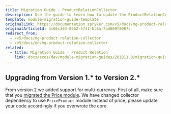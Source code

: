 ```yaml
---
title: Migration Guide - ProductRelationCollector
description: Use the guide to learn how to update the ProductRelationCollector module to a newer version.
template: module-migration-guide-template
originalLink: https://documentation.spryker.com/v5/docs/mg-product-relation-collector
originalArticleId: 5c66c303-8562-4731-bc8a-7ad869f8087c
redirect_from:
  - /v5/docs/mg-product-relation-collector
  - /v5/docs/en/mg-product-relation-collector
related:
  - title: Migration Guide - Product Relation
    link: docs/scos/dev/module-migration-guides/201811.0/migration-guide-product-relation.html
---
```


## Upgrading from Version 1.* to Version 2.*

From version 2 we added support for multi-currency. First of all, make sure that you [migrated the Price module](/docs/scos/dev/module-migration-guides/{{page.version}}/migration-guide-price.html). We have changed collector dependency to use `PriceProduct` module instead of price, please update your code accordingly if you overwrote the core.

<!-- 
* [Learn more about Products in multi-store environment](https://documentation.spryker.com/v5/docs/en/product-store-relation-under-the-hood)-->

<!-- Last review date: Nov 23, 2017 by Aurimas Ličkus -->
